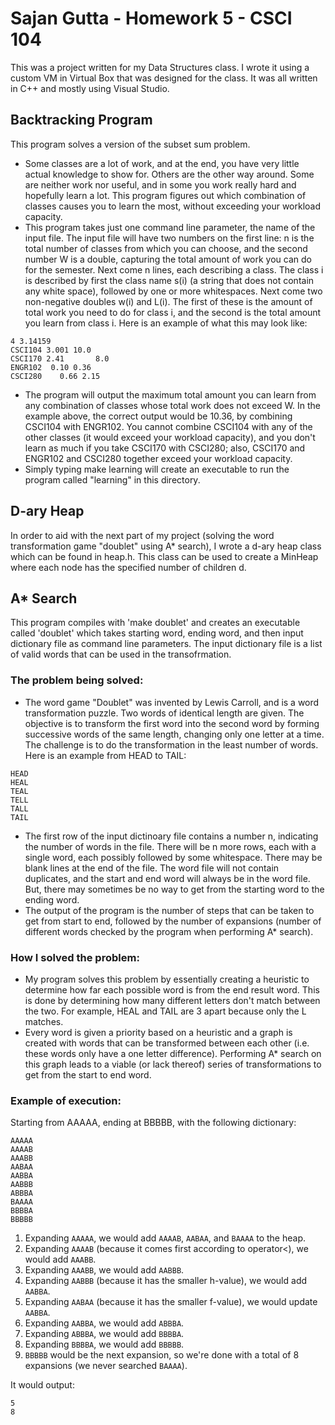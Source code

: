 # Sajan Gutta - Homework 5 - CSCI 104
This was a project written for my Data Structures class. I wrote it using a custom VM in Virtual Box that was designed for the class. It was all written in C++ and mostly using Visual Studio.
## Backtracking Program
This program solves a version of the subset sum problem.
* Some classes are a lot of work, and at the end, you have very little actual knowledge to show for. Others are the other way around. Some are neither work nor useful, and in some you work really hard and hopefully learn a lot. This program figures out which combination of classes causes you to learn the most, without exceeding your workload capacity.
* This program takes just one command line parameter, the name of the input file. The input file will have two numbers on the first line: n is the total number of classes from which you can choose, and the second number W is a double, capturing the total amount of work you can do for the semester. Next come n lines, each describing a class. The class i is described by first the class name s(i) (a string that does not contain any white space), followed by one or more whitespaces. Next come two non-negative doubles w(i) and L(i). The first of these is the amount of total work you need to do for class i, and the second is the total amount you learn from class i. Here is an example of what this may look like:
```text
4 3.14159
CSCI104 3.001 10.0
CSCI170 2.41       8.0
ENGR102  0.10 0.36
CSCI280    0.66 2.15
```
* The program will output the maximum total amount you can learn from any combination of classes whose total work does not exceed W. In the example above, the correct output would be 10.36, by combining CSCI104 with ENGR102. You cannot combine CSCI104 with any of the other classes (it would exceed your workload capacity), and you don't learn as much if you take CSCI170 with CSCI280; also, CSCI170 and ENGR102 and CSCI280 together exceed your workload capacity.
* Simply typing make learning will create an executable to run the program called "learning" in this directory.
## D-ary Heap
In order to aid with the next part of my project (solving the word transformation game "doublet" using A* search), I wrote a d-ary heap class which can be found in heap.h. This class can be used to create a MinHeap where each node has the specified number of children d. 
## A* Search
This program compiles with 'make doublet' and creates an executable called 'doublet' which takes starting word, ending word, and then input dictionary file as command line parameters. The input dictionary file is a list of valid words that can be used in the transofrmation.
### The problem being solved:
* The word game "Doublet" was invented by Lewis Carroll, and is a word transformation puzzle. Two words of identical length are given. The objective is to transform the first word into the second word by forming successive words of the same length, changing only one letter at a time. The challenge is to do the transformation in the least number of words. Here is an example from HEAD to TAIL:
```text
HEAD
HEAL
TEAL
TELL
TALL
TAIL
```
* The first row of the input dictinoary file contains a number n, indicating the number of words in the file. There will be n more rows, each with a single word, each possibly followed by some whitespace. There may be blank lines at the end of the file. The word file will not contain duplicates, and the start and end word will always be in the word file. But, there may sometimes be no way to get from the starting word to the ending word.
* The output of the program is the number of steps that can be taken to get from start to end, followed by the number of expansions (number of different words checked by the program when performing A* search).
### How I solved the problem:
* My program solves this problem by essentially creating a heuristic to determine how far each possible word is from the end result word. This is done by determining how many different letters don't match between the two. For example, HEAL and TAIL are 3 apart because only the L matches.
* Every word is given a priority based on a heuristic and a graph is created with words that can be transformed between each other (i.e. these words only have a one letter difference). Performing A* search on this graph leads to a viable (or lack thereof) series of transformations to get from the start to end word.
### Example of execution:
Starting from AAAAA, ending at BBBBB, with the following dictionary:
```text
AAAAA
AAAAB
AAABB
AABAA
AABBA
AABBB
ABBBA
BAAAA
BBBBA
BBBBB

```

1.  Expanding  `AAAAA`, we would add  `AAAAB`,  `AABAA`, and  `BAAAA`  to the heap.
2.  Expanding  `AAAAB`  (because it comes first according to operator<), we would add  `AAABB`.
3.  Expanding  `AAABB`, we would add  `AABBB`.
4.  Expanding  `AABBB`  (because it has the smaller h-value), we would add  `AABBA`.
5.  Expanding  `AABAA`  (because it has the smaller f-value), we would update  `AABBA`.
6.  Expanding  `AABBA`, we would add  `ABBBA`.
7.  Expanding  `ABBBA`, we would add  `BBBBA`.
8.  Expanding  `BBBBA`, we would add  `BBBBB`.
9.  `BBBBB`  would be the next expansion, so we're done with a total of 8 expansions (we never searched  `BAAAA`).

It would output:

```text
5
8

```
